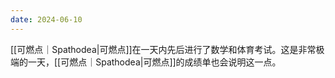 ```yaml
---
date: 2024-06-10
---
```

[[可燃点｜Spathodea|可燃点]]在一天内先后进行了数学和体育考试。这是非常极端的一天，[[可燃点｜Spathodea|可燃点]]的成绩单也会说明这一点。